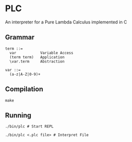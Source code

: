 # PLC

An interpreter for a Pure Lambda Calculus implemented in C

## Grammar

```
term ::=
  var           Variable Access
  (term term)   Application
  \var.term     Abstraction

var ::=
  (a-z|A-Z|0-9)+
```

## Compilation

```
make
```

## Running

```
./bin/plc # Start REPL

./bin/plc <.plc file> # Interpret File
```
